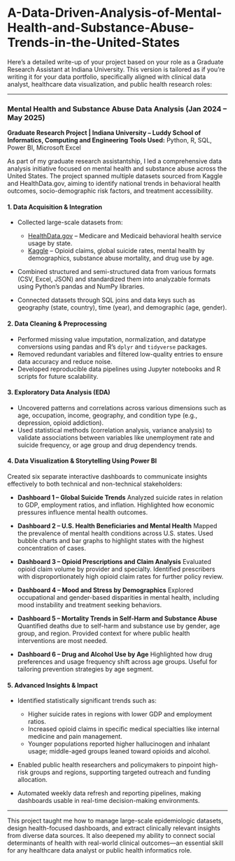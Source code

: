 # A-Data-Driven-Analysis-of-Mental-Health-and-Substance-Abuse-Trends-in-the-United-States
Here’s a detailed write-up of your project based on your role as a Graduate Research Assistant at Indiana University. This version is tailored as if you’re writing it for your data portfolio, specifically aligned with clinical data analyst, healthcare data visualization, and public health research roles:

---

### Mental Health and Substance Abuse Data Analysis (Jan 2024 – May 2025)

**Graduate Research Project | Indiana University – Luddy School of Informatics, Computing and Engineering**
**Tools Used:** Python, R, SQL, Power BI, Microsoft Excel

As part of my graduate research assistantship, I led a comprehensive data analysis initiative focused on mental health and substance abuse across the United States. The project spanned multiple datasets sourced from Kaggle and HealthData.gov, aiming to identify national trends in behavioral health outcomes, socio-demographic risk factors, and treatment accessibility.

#### 1. **Data Acquisition & Integration**

* Collected large-scale datasets from:

  * [HealthData.gov](https://healthdata.gov) – Medicare and Medicaid behavioral health service usage by state.
  * [Kaggle](https://kaggle.com) – Opioid claims, global suicide rates, mental health by demographics, substance abuse mortality, and drug use by age.
* Combined structured and semi-structured data from various formats (CSV, Excel, JSON) and standardized them into analyzable formats using Python’s pandas and NumPy libraries.
* Connected datasets through SQL joins and data keys such as geography (state, country), time (year), and demographic (age, gender).

#### 2. **Data Cleaning & Preprocessing**

* Performed missing value imputation, normalization, and datatype conversions using pandas and R’s `dplyr` and `tidyverse` packages.
* Removed redundant variables and filtered low-quality entries to ensure data accuracy and reduce noise.
* Developed reproducible data pipelines using Jupyter notebooks and R scripts for future scalability.

#### 3. **Exploratory Data Analysis (EDA)**

* Uncovered patterns and correlations across various dimensions such as age, occupation, income, geography, and condition type (e.g., depression, opioid addiction).
* Used statistical methods (correlation analysis, variance analysis) to validate associations between variables like unemployment rate and suicide frequency, or age group and drug dependency trends.

#### 4. **Data Visualization & Storytelling Using Power BI**

Created six separate interactive dashboards to communicate insights effectively to both technical and non-technical stakeholders:

* **Dashboard 1 – Global Suicide Trends**
  Analyzed suicide rates in relation to GDP, employment ratios, and inflation. Highlighted how economic pressures influence mental health outcomes.

* **Dashboard 2 – U.S. Health Beneficiaries and Mental Health**
  Mapped the prevalence of mental health conditions across U.S. states. Used bubble charts and bar graphs to highlight states with the highest concentration of cases.

* **Dashboard 3 – Opioid Prescriptions and Claim Analysis**
  Evaluated opioid claim volume by provider and specialty. Identified prescribers with disproportionately high opioid claim rates for further policy review.

* **Dashboard 4 – Mood and Stress by Demographics**
  Explored occupational and gender-based disparities in mental health, including mood instability and treatment seeking behaviors.

* **Dashboard 5 – Mortality Trends in Self-Harm and Substance Abuse**
  Quantified deaths due to self-harm and substance use by gender, age group, and region. Provided context for where public health interventions are most needed.

* **Dashboard 6 – Drug and Alcohol Use by Age**
  Highlighted how drug preferences and usage frequency shift across age groups. Useful for tailoring prevention strategies by age segment.

#### 5. **Advanced Insights & Impact**

* Identified statistically significant trends such as:

  * Higher suicide rates in regions with lower GDP and employment ratios.
  * Increased opioid claims in specific medical specialties like internal medicine and pain management.
  * Younger populations reported higher hallucinogen and inhalant usage; middle-aged groups leaned toward opioids and alcohol.
* Enabled public health researchers and policymakers to pinpoint high-risk groups and regions, supporting targeted outreach and funding allocation.
* Automated weekly data refresh and reporting pipelines, making dashboards usable in real-time decision-making environments.

---

This project taught me how to manage large-scale epidemiologic datasets, design health-focused dashboards, and extract clinically relevant insights from diverse data sources. It also deepened my ability to connect social determinants of health with real-world clinical outcomes—an essential skill for any healthcare data analyst or public health informatics role.
